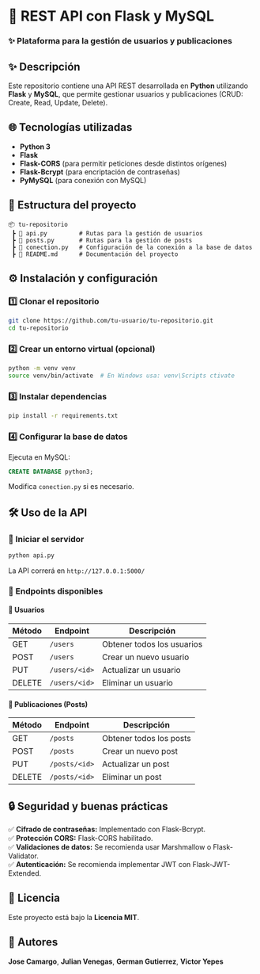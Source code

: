# 📌 REST API con Flask y MySQL

### ✨ Plataforma para la gestión de usuarios y publicaciones


## ✨ Descripción
Este repositorio contiene una API REST desarrollada en **Python** utilizando **Flask** y **MySQL**, que permite gestionar usuarios y publicaciones (CRUD: Create, Read, Update, Delete).

## 🌐 Tecnologías utilizadas
- **Python 3**
- **Flask**
- **Flask-CORS** (para permitir peticiones desde distintos orígenes)
- **Flask-Bcrypt** (para encriptación de contraseñas)
- **PyMySQL** (para conexión con MySQL)

## 📖 Estructura del proyecto
```
📦 tu-repositorio
 ┣ 📜 api.py         # Rutas para la gestión de usuarios
 ┣ 📜 posts.py       # Rutas para la gestión de posts
 ┣ 📜 conection.py   # Configuración de la conexión a la base de datos
 ┣ 📜 README.md      # Documentación del proyecto
```

## ⚙️ Instalación y configuración
### 1️⃣ Clonar el repositorio
```bash
git clone https://github.com/tu-usuario/tu-repositorio.git
cd tu-repositorio
```
### 2️⃣ Crear un entorno virtual (opcional)
```bash
python -m venv venv
source venv/bin/activate  # En Windows usa: venv\Scripts ctivate
```
### 3️⃣ Instalar dependencias
```bash
pip install -r requirements.txt
```
### 4️⃣ Configurar la base de datos
Ejecuta en MySQL:
```sql
CREATE DATABASE python3;
```
Modifica `conection.py` si es necesario.

## 🛠 Uso de la API
### 🔹 Iniciar el servidor
```bash
python api.py
```
La API correrá en `http://127.0.0.1:5000/`

### 🔹 Endpoints disponibles
#### 📌 Usuarios
| Método | Endpoint          | Descripción            |
|--------|------------------|------------------------|
| GET    | `/users`         | Obtener todos los usuarios |
| POST   | `/users`         | Crear un nuevo usuario |
| PUT    | `/users/<id>`    | Actualizar un usuario  |
| DELETE | `/users/<id>`    | Eliminar un usuario    |

#### 📌 Publicaciones (Posts)
| Método | Endpoint         | Descripción            |
|--------|------------------|------------------------|
| GET    | `/posts`         | Obtener todos los posts |
| POST   | `/posts`         | Crear un nuevo post |
| PUT    | `/posts/<id>`    | Actualizar un post  |
| DELETE | `/posts/<id>`    | Eliminar un post    |

## 🔒 Seguridad y buenas prácticas
✅ **Cifrado de contraseñas:** Implementado con Flask-Bcrypt.  
✅ **Protección CORS:** Flask-CORS habilitado.  
✅ **Validaciones de datos:** Se recomienda usar Marshmallow o Flask-Validator.  
✅ **Autenticación:** Se recomienda implementar JWT con Flask-JWT-Extended.

## 📜 Licencia
Este proyecto está bajo la **Licencia MIT**.

## 👤 Autores
**Jose Camargo**, 
**Julian Venegas**, 
**German Gutierrez**, 
**Victor Yepes**
